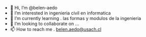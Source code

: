 - 👋 Hi, I’m @belen-aedo
- 👀 I’m interested in  ingenieria civil en informatica
- 🌱 I’m currently learning .  las formas y modulos de la ingenieria
- 💞️ I’m looking to collaborate on ...
- 📫 How to reach me . belen.aedo@usach.cl


<!---
belen-aedo/belen-aedo is a ✨ special ✨ repository because its `README.md` (this file) appears on your GitHub profile.
You can click the Preview link to take a look at your changes.
--->
